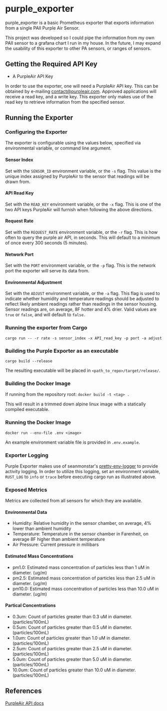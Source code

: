# purple_exporter

purple_exporter is a basic Prometheus exporter that exports information from
a single PAII Purple Air Sensor.

This project was developed so I could pipe the information from my own PAII
sensor to a grafana chart I run in my house. In the future, I may expand the
usability of this exporter to other PA sensors, or ranges of sensors.

## Getting the Required API Key

- A PurpleAir API Key

In order to use the exporter, one will need a PurpleAir API key. This can be
obtained by e-mailing [contact@purpleair.com](mailto:contact@purpleair.com).
Approved applications will receive a read key, and a write key. This exporter
only makes use of the read key to retrieve information from the specified
sensor.

## Running the Exporter

### Configuring the Exporter

The exporter is configurable using the values below, specified via environmental
variable, or command line argument.

#### Sensor Index

Set with the `SENSOR_ID` environment variable, or the `-s` flag.
This value is the unique index assigned by PurpleAir to the sensor that readings
will be drawn from.

#### API Read Key

Set with the `READ_KEY` environment variable, or the `-x` flag.
This is one of the two API keys PurpleAir will furnish when following the above
directions.

#### Request Rate

Set with the `REQUEST_RATE` environment variable, or the `-r` flag.
This is how often to query the purple air API, in seconds. This will
default to a minimum of once every 300 seconds (5 minutes).

#### Network Port

Set with the `PORT` environment variable, or the `-p` flag.
This is the network port the exporter will serve its data from.

#### Environmental Adjustment

Set with the `ADJUST` environment variable, or the `-a` flag.
This flag is used to indicate whether humidity and temperature readings
should be adjusted to reflect likely ambient readings rather than readings in
the sensor housing. Sensor readings are, on average, 8F hotter and 4% drier.
Valid values are `true` or `false`, and will default to `false`.

### Running the exporter from Cargo

`cargo run -- -r rate -s sensor_index -x API_read_key -p port -a adjust`

### Building the Purple Exporter as an executable

`cargo build --release`

The resulting executable will be placed in `<path_to_repo>/target/release/`.

### Building the Docker Image

If running from the repository root:
`docker build -t <tag> .`

This will result in a trimmed down alpine linux image with a statically compiled executable.

### Running the Docker Image

`docker run --env-file .env <image>`

An example environment variable file is provided in `.env.example`.

### Exporter Logging

Purple Exporter makes use of seanmonstar's [pretty-env-logger](https://github.com/seanmonstar/pretty-env-logger) to
provide activity logging.  In order to utilize this logging, set an environment
variable, `RUST_LOG` to `info` or `trace` before executing cargo run as
illustrated above.

### Exposed Metrics

Metrics are collected from all sensors for which they are available.

#### Environmental Data

- Humidity: Relative humidity in the sensor chamber, on average, 4% lower than ambient humidity
- Temperature: Temperature in the sensor chamber in Farenheit, on average 8F higher than ambient temperature
- Air Pressure: Current pressure in millibars

#### Estimated Mass Concentrations

- pm1.0: Estimated mass concentration of particles less than 1 uM in diameter. (ug/m)
- pm2.5: Estimated mass concentration of particles less than 2.5 uM in diameter. (ug/m)
- pm10.0: Estimated mass concentration of particles less than 10.0 uM in diameter. (ug/m)

#### Partical Concentrations

- 0.3um: Count of particles greater than 0.3 uM in diameter. (particles/100mL)
- 0.5um: Count of particles greater than 0.5 uM in diameter. (particles/100mL)
- 1.0um: Count of particles greater than 1.0 uM in diameter. (particles/100mL)
- 2.5um: Count of particles greater than 2.5 uM in diameter. (particles/100mL)
- 5.0um: Count of particles greater than 5.0 uM in diameter. (particles/100mL)
- 10.0um: Count of particles greater than 10.0 uM in diameter. (particles/100mL)

## References

[PurpleAir API docs](https://api.purpleair.com/#api-welcome)
